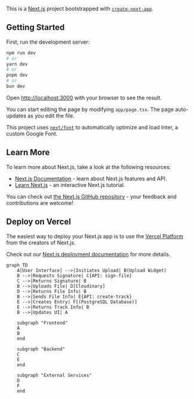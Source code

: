 This is a [Next.js](https://nextjs.org/) project bootstrapped with [`create-next-app`](https://github.com/vercel/next.js/tree/canary/packages/create-next-app).

## Getting Started

First, run the development server:

```bash
npm run dev
# or
yarn dev
# or
pnpm dev
# or
bun dev
```

Open [http://localhost:3000](http://localhost:3000) with your browser to see the result.

You can start editing the page by modifying `app/page.tsx`. The page auto-updates as you edit the file.

This project uses [`next/font`](https://nextjs.org/docs/basic-features/font-optimization) to automatically optimize and load Inter, a custom Google Font.

## Learn More

To learn more about Next.js, take a look at the following resources:

- [Next.js Documentation](https://nextjs.org/docs) - learn about Next.js features and API.
- [Learn Next.js](https://nextjs.org/learn) - an interactive Next.js tutorial.

You can check out [the Next.js GitHub repository](https://github.com/vercel/next.js/) - your feedback and contributions are welcome!

## Deploy on Vercel

The easiest way to deploy your Next.js app is to use the [Vercel Platform](https://vercel.com/new?utm_medium=default-template&filter=next.js&utm_source=create-next-app&utm_campaign=create-next-app-readme) from the creators of Next.js.

Check out our [Next.js deployment documentation](https://nextjs.org/docs/deployment) for more details.


```mermaid
graph TD
    A[User Interface] -->|Initiates Upload| B(Upload Widget)
    B -->|Requests Signature| C{API: sign-file}
    C -->|Returns Signature| B
    B -->|Uploads File| D[Cloudinary]
    D -->|Returns File Info| B
    B -->|Sends File Info| E{API: create-track}
    E -->|Creates Entry| F[(PostgreSQL Database)]
    E -->|Returns Track Info| B
    B -->|Updates UI| A

    subgraph "Frontend"
    A
    B
    end

    subgraph "Backend"
    C
    E
    end

    subgraph "External Services"
    D
    F
    end

```
